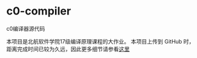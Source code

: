 # c0-compiler
c0编译器源代码

本项目是北航软件学院17级编译原理课程的大作业。
本项目上传到 GitHub 时，距离完成时间已较为久远，因此更多细节请参看[这里](https://github.com/huangwg2529/c0-compiler)
